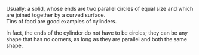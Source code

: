Usually: a solid, whose ends are two parallel circles of equal size and
which are joined together by a curved surface.\
 Tins of food are good examples of cylinders.

In fact, the ends of the cylinder do not have to be circles; they can be
any shape that has no corners, as long as they are parallel and both the
same shape.
